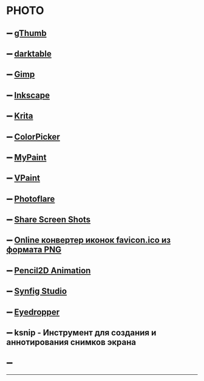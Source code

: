 # PHOTO
 ## ➖ [gThumb](https://pingvinus.ru/program/gthumb "Программа просмотра изображений для рабочего стола GNOME")
 ## ➖ [darktable](https://www.darktable.org/ "Приложение для обработки фотографий")
 ## ➖ [Gimp](https://www.gimp.org/ "Программа для создания и обработки растровой графики и частичной поддержкой работы с векторной графикой")
 ## ➖ [Inkscape](https://inkscape.org/)
 ## ➖ [Krita](https://krita.org/en/)
 ## ➖ [ColorPicker](https://colorpicker.fr "это настольный инструмент с Electron для быстрого получения и сохранения кода цветов для OS X, Windows и Linux!") 
 ## ➖ [MyPaint](https://github.com/mypaint/mypaint/releases/tag/v2.0.1 "MyPaint - это простая программа для рисования и рисования, которая хорошо работает с графическими планшетами в стиле Wacom.")
 ## ➖ [VPaint](https://github.com/dalboris/vpaint "это экспериментальный прототип , основанный на комплексе векторной графики (VGC). Он позволяет создавать иллюстрации и анимацию, не зависящие от разрешения, с использованием инновационных технологий.")
 ## ➖ [Photoflare](https://photoflare.io/ "Photoflare вдохновлен редактором изображений, который в настоящее время доступен только в Microsoft Windows")
 ## ➖ [Share Screen Shots](https://pastenow.ru "Делиться скринами в интернете")
 ## ➖ [Online конвертер иконок favicon.ico из формата PNG](http://www.michurin.net/online-tools/favicon-converter.html)
 ## ➖ [Pencil2D Animation](https://www.pencil2d.org/download/ "Простой, интуитивно понятный инструмент для создания рисованной 2D-анимации.")
 ## ➖ [Synfig Studio](https://www.synfig.org/)
 ## ➖ [Eyedropper](https://github.com/FineFindus/eyedropper "New Color Picker for GNOME")
 ## ➖ ksnip - Инструмент для создания и аннотирования снимков экрана
 ## ➖ 
---
